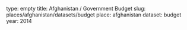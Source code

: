 type: empty
title: Afghanistan / Government Budget
slug: places/afghanistan/datasets/budget
place: afghanistan
dataset: budget
year: 2014
